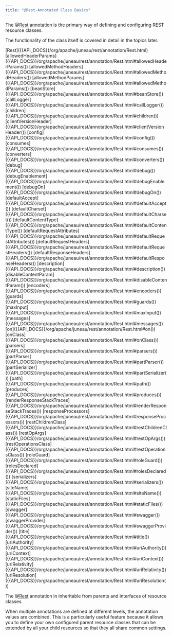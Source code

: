 ```yaml
---
title: "@Rest-Annotated Class Basics"
---
```


The [@Rest]({{API_DOCS}}/org/apache/juneau/rest/annotation/Rest.html) annotation is the primary way of defining and configuring REST resource classes.

The functionality of the class itself is covered in detail in the topics later.

<tree>
<node-0><java-annotation>[Rest]({{API_DOCS}}/org/apache/juneau/rest/annotation/Rest.html)</java-annotation></node-0>
<node-1><java-method-annotation>[allowedHeaderParams]({{API_DOCS}}/org/apache/juneau/rest/annotation/Rest.html#allowedHeaderParams())</java-method-annotation></node-1>
<node-1><java-method-annotation>[allowedMethodHeaders]({{API_DOCS}}/org/apache/juneau/rest/annotation/Rest.html#allowedMethodHeaders())</java-method-annotation></node-1>
<node-1><java-method-annotation>[allowedMethodParams]({{API_DOCS}}/org/apache/juneau/rest/annotation/Rest.html#allowedMethodParams())</java-method-annotation></node-1>
<node-1><java-method-annotation>[beanStore]({{API_DOCS}}/org/apache/juneau/rest/annotation/Rest.html#beanStore())</java-method-annotation></node-1>
<node-1><java-method-annotation>[callLogger]({{API_DOCS}}/org/apache/juneau/rest/annotation/Rest.html#callLogger())</java-method-annotation></node-1>
<node-1><java-method-annotation>[children]({{API_DOCS}}/org/apache/juneau/rest/annotation/Rest.html#children())</java-method-annotation></node-1>
<node-1><java-method-annotation>[clientVersionHeader]({{API_DOCS}}/org/apache/juneau/rest/annotation/Rest.html#clientVersionHeader())</java-method-annotation></node-1>
<node-1><java-method-annotation>[config]({{API_DOCS}}/org/apache/juneau/rest/annotation/Rest.html#config())</java-method-annotation></node-1>
<node-1><java-method-annotation>[consumes]({{API_DOCS}}/org/apache/juneau/rest/annotation/Rest.html#consumes())</java-method-annotation></node-1>
<node-1><java-method-annotation>[converters]({{API_DOCS}}/org/apache/juneau/rest/annotation/Rest.html#converters())</java-method-annotation></node-1>
<node-1><java-method-annotation>[debug]({{API_DOCS}}/org/apache/juneau/rest/annotation/Rest.html#debug())</java-method-annotation></node-1>
<node-1><java-method-annotation>[debugEnablement]({{API_DOCS}}/org/apache/juneau/rest/annotation/Rest.html#debugEnablement())</java-method-annotation></node-1>
<node-1><java-method-annotation>[debugOn]({{API_DOCS}}/org/apache/juneau/rest/annotation/Rest.html#debugOn())</java-method-annotation></node-1>
<node-1><java-method-annotation>[defaultAccept]({{API_DOCS}}/org/apache/juneau/rest/annotation/Rest.html#defaultAccept())</java-method-annotation></node-1>
<node-1><java-method-annotation>[defaultCharset]({{API_DOCS}}/org/apache/juneau/rest/annotation/Rest.html#defaultCharset())</java-method-annotation></node-1>
<node-1><java-method-annotation>[defaultContentType]({{API_DOCS}}/org/apache/juneau/rest/annotation/Rest.html#defaultContentType())</java-method-annotation></node-1>
<node-1><java-method-annotation>[defaultRequestAttributes]({{API_DOCS}}/org/apache/juneau/rest/annotation/Rest.html#defaultRequestAttributes())</java-method-annotation></node-1>
<node-1><java-method-annotation>[defaultRequestHeaders]({{API_DOCS}}/org/apache/juneau/rest/annotation/Rest.html#defaultRequestHeaders())</java-method-annotation></node-1>
<node-1><java-method-annotation>[defaultResponseHeaders]({{API_DOCS}}/org/apache/juneau/rest/annotation/Rest.html#defaultResponseHeaders())</java-method-annotation></node-1>
<node-1><java-method-annotation>[description]({{API_DOCS}}/org/apache/juneau/rest/annotation/Rest.html#description())</java-method-annotation></node-1>
<node-1><java-method-annotation>[disableContentParam]({{API_DOCS}}/org/apache/juneau/rest/annotation/Rest.html#disableContentParam())</java-method-annotation></node-1>
<node-1><java-method-annotation>[encoders]({{API_DOCS}}/org/apache/juneau/rest/annotation/Rest.html#encoders())</java-method-annotation></node-1>
<node-1><java-method-annotation>[guards]({{API_DOCS}}/org/apache/juneau/rest/annotation/Rest.html#guards())</java-method-annotation></node-1>
<node-1><java-method-annotation>[maxInput]({{API_DOCS}}/org/apache/juneau/rest/annotation/Rest.html#maxInput())</java-method-annotation></node-1>
<node-1><java-method-annotation>[messages]({{API_DOCS}}/org/apache/juneau/rest/annotation/Rest.html#messages())</java-method-annotation></node-1>
<node-1><java-method-annotation>[on]({{API_DOCS}}/org/apache/juneau/rest/annotation/Rest.html#on())</java-method-annotation></node-1>
<node-1><java-method-annotation>[onClass]({{API_DOCS}}/org/apache/juneau/rest/annotation/Rest.html#onClass())</java-method-annotation></node-1>
<node-1><java-method-annotation>[parsers]({{API_DOCS}}/org/apache/juneau/rest/annotation/Rest.html#parsers())</java-method-annotation></node-1>
<node-1><java-method-annotation>[partParser]({{API_DOCS}}/org/apache/juneau/rest/annotation/Rest.html#partParser())</java-method-annotation></node-1>
<node-1><java-method-annotation>[partSerializer]({{API_DOCS}}/org/apache/juneau/rest/annotation/Rest.html#partSerializer())</java-method-annotation></node-1>
<node-1><java-method-annotation>[path]({{API_DOCS}}/org/apache/juneau/rest/annotation/Rest.html#path())</java-method-annotation></node-1>
<node-1><java-method-annotation>[produces]({{API_DOCS}}/org/apache/juneau/rest/annotation/Rest.html#produces())</java-method-annotation></node-1>
<node-1><java-method-annotation>[renderResponseStackTraces]({{API_DOCS}}/org/apache/juneau/rest/annotation/Rest.html#renderResponseStackTraces())</java-method-annotation></node-1>
<node-1><java-method-annotation>[responseProcessors]({{API_DOCS}}/org/apache/juneau/rest/annotation/Rest.html#responseProcessors())</java-method-annotation></node-1>
<node-1><java-method-annotation>[restChildrenClass]({{API_DOCS}}/org/apache/juneau/rest/annotation/Rest.html#restChildrenClass())</java-method-annotation></node-1>
<node-1><java-method-annotation>[restOpArgs]({{API_DOCS}}/org/apache/juneau/rest/annotation/Rest.html#restOpArgs())</java-method-annotation></node-1>
<node-1><java-method-annotation>[restOperationsClass]({{API_DOCS}}/org/apache/juneau/rest/annotation/Rest.html#restOperationsClass())</java-method-annotation></node-1>
<node-1><java-method-annotation>[roleGuard]({{API_DOCS}}/org/apache/juneau/rest/annotation/Rest.html#roleGuard())</java-method-annotation></node-1>
<node-1><java-method-annotation>[rolesDeclared]({{API_DOCS}}/org/apache/juneau/rest/annotation/Rest.html#rolesDeclared())</java-method-annotation></node-1>
<node-1><java-method-annotation>[serializers]({{API_DOCS}}/org/apache/juneau/rest/annotation/Rest.html#serializers())</java-method-annotation></node-1>
<node-1><java-method-annotation>[siteName]({{API_DOCS}}/org/apache/juneau/rest/annotation/Rest.html#siteName())</java-method-annotation></node-1>
<node-1><java-method-annotation>[staticFiles]({{API_DOCS}}/org/apache/juneau/rest/annotation/Rest.html#staticFiles())</java-method-annotation></node-1>
<node-1><java-method-annotation>[swagger]({{API_DOCS}}/org/apache/juneau/rest/annotation/Rest.html#swagger())</java-method-annotation></node-1>
<node-1><java-method-annotation>[swaggerProvider]({{API_DOCS}}/org/apache/juneau/rest/annotation/Rest.html#swaggerProvider())</java-method-annotation></node-1>
<node-1><java-method-annotation>[title]({{API_DOCS}}/org/apache/juneau/rest/annotation/Rest.html#title())</java-method-annotation></node-1>
<node-1><java-method-annotation>[uriAuthority]({{API_DOCS}}/org/apache/juneau/rest/annotation/Rest.html#uriAuthority())</java-method-annotation></node-1>
<node-1><java-method-annotation>[uriContext]({{API_DOCS}}/org/apache/juneau/rest/annotation/Rest.html#uriContext())</java-method-annotation></node-1>
<node-1><java-method-annotation>[uriRelativity]({{API_DOCS}}/org/apache/juneau/rest/annotation/Rest.html#uriRelativity())</java-method-annotation></node-1>
<node-1><java-method-annotation>[uriResolution]({{API_DOCS}}/org/apache/juneau/rest/annotation/Rest.html#uriResolution())</java-method-annotation></node-1>
</tree>

The [@Rest]({{API_DOCS}}/org/apache/juneau/rest/annotation/Rest.html) annotation in inheritable from parents and interfaces of resource classes.

When multiple annotations are defined at different levels, the annotation values are combined.
This is a particularly useful feature because it allows you to define your own configured parent resource classes that can be extended by all your child resources so that they all share common settings.
